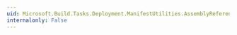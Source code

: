```yaml
---
uid: Microsoft.Build.Tasks.Deployment.ManifestUtilities.AssemblyReference.ReferenceType
internalonly: False
---
```

